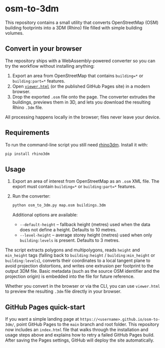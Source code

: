 # osm-to-3dm

This repository contains a small utility that converts OpenStreetMap (OSM)
building footprints into a 3DM (Rhino) file filled with simple building
volumes.

## Convert in your browser

The repository ships with a WebAssembly-powered converter so you can try the
workflow without installing anything: 

1. Export an area from OpenStreetMap that contains `building=*` or
   `building:part=*` features.
2. Open [`viewer.html`](viewer.html) (or the published GitHub Pages site) in a
   modern browser.
3. Drop the exported `.osm` file onto the page. The converter extrudes the
   buildings, previews them in 3D, and lets you download the resulting Rhino
   `.3dm` file.

All processing happens locally in the browser; files never leave your device.

## Requirements

To run the command-line script you still need
[rhino3dm](https://github.com/mcneel/rhino3dm). Install it with:

```bash
pip install rhino3dm
```

## Usage

1. Export an area of interest from OpenStreetMap as an `.osm` XML file. The
   export must contain `building=*` or `building:part=*` features.
2. Run the converter:

   ```bash
   python osm_to_3dm.py map.osm buildings.3dm
   ```

   Additional options are available:

   * `--default-height` – fallback height (metres) used when the data does not
     define a height. Defaults to 10 metres.
   * `--level-height` – average storey height (metres) used when only
     `building:levels` is present. Defaults to 3 metres.

The script extracts polygons and multipolygons, reads `height` and
`min_height` tags (falling back to `building:height` / `building:min_height` or
`building:levels`), converts their coordinates to a local tangent plane to
avoid projection distortions, and writes one extrusion per footprint to the
output 3DM file. Basic metadata (such as the source OSM identifier and the
projection origin) is embedded into the file for future reference.

Whether you convert in the browser or via the CLI, you can use `viewer.html`
to preview the resulting `.3dm` file directly in your browser.

## GitHub Pages quick-start

If you want a simple landing page at
`https://<username>.github.io/osm-to-3dm/`, point GitHub Pages to the `main`
branch and root folder. This repository now includes an `index.html` file that
walks through the installation and usage steps above and explains how to retry a
failed GitHub Pages build. After saving the Pages settings, GitHub will deploy
the site automatically.
